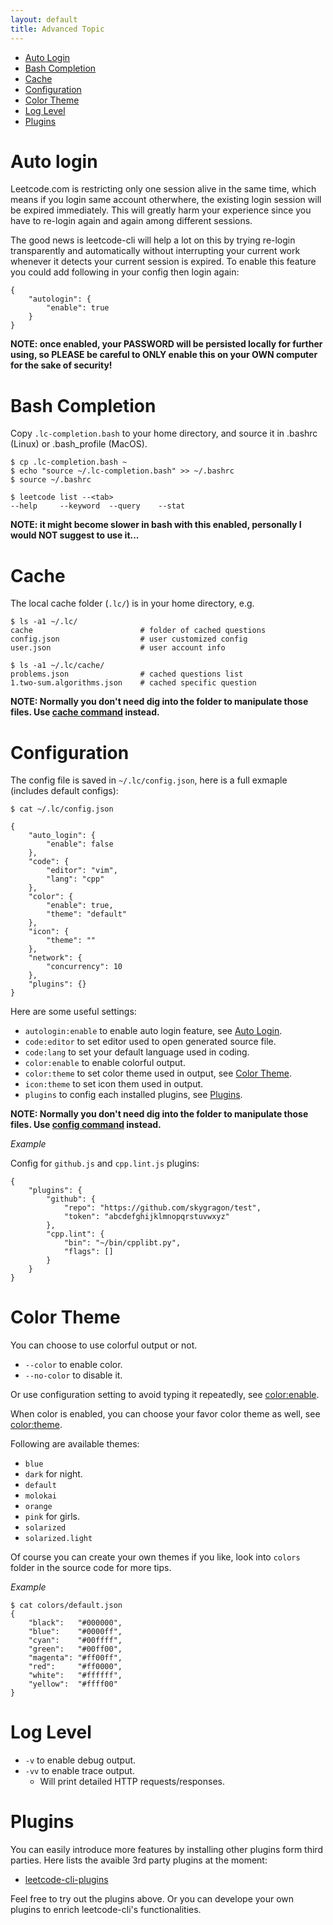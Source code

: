 ```yaml
---
layout: default
title: Advanced Topic
---
```


* [Auto Login](#auto-login)
* [Bash Completion](#bash-completion)
* [Cache](#cache)
* [Configuration](#configuration)
* [Color Theme](#color-theme)
* [Log Level](#log-level)
* [Plugins](#plugins)

# Auto login

Leetcode.com is restricting only one session alive in the same time, which means if you login same account otherwhere, the existing login session will be expired immediately. This will greatly harm your experience since you have to re-login again and again among different sessions.

The good news is leetcode-cli will help a lot on this by trying re-login transparently and automatically without interrupting your current work whenever it detects your current session is expired. To enable this feature you could add following in your config then login again:

    {
        "autologin": {
            "enable": true
        }
    }

**NOTE: once enabled, your PASSWORD will be persisted locally for further using, so PLEASE be careful to ONLY enable this on your OWN computer for the sake of security!**

# Bash Completion

Copy `.lc-completion.bash` to your home directory, and source it in .bashrc (Linux) or .bash_profile (MacOS).

    $ cp .lc-completion.bash ~
    $ echo "source ~/.lc-completion.bash" >> ~/.bashrc
    $ source ~/.bashrc

    $ leetcode list --<tab>
    --help     --keyword  --query    --stat

**NOTE: it might become slower in bash with this enabled, personally I would NOT suggest to use it...**

# Cache

The local cache folder (`.lc/`) is in your home directory, e.g.

    $ ls -a1 ~/.lc/
    cache                        # folder of cached questions
    config.json                  # user customized config
    user.json                    # user account info

    $ ls -a1 ~/.lc/cache/
    problems.json                # cached questions list
    1.two-sum.algorithms.json    # cached specific question

**NOTE: Normally you don't need dig into the folder to manipulate those files. Use [cache command](https://skygragon.github.io/leetcode-cli/commands#cache) instead.**

# Configuration

The config file is saved in `~/.lc/config.json`, here is a full exmaple (includes default configs):

    $ cat ~/.lc/config.json

    {
        "auto_login": {
            "enable": false
        },
        "code": {
            "editor": "vim",
            "lang": "cpp"
        },
        "color": {
            "enable": true,
            "theme": "default"
        },
        "icon": {
            "theme": ""
        },
        "network": {
            "concurrency": 10
        },
        "plugins": {}
    }

Here are some useful settings:

* `autologin:enable` to enable auto login feature, see [Auto Login](#auto-login).
* `code:editor` to set editor used to open generated source file.
* `code:lang` to set your default language used in coding.
* `color:enable` to enable colorful output.
* `color:theme` to set color theme used in output, see [Color Theme](#color-theme).
* `icon:theme` to set icon them used in output.
* `plugins` to config each installed plugins, see [Plugins](#plugins).

**NOTE: Normally you don't need dig into the folder to manipulate those files. Use [config command](https://skygragon.github.io/leetcode-cli/commands#config) instead.**

*Example*

Config for `github.js` and `cpp.lint.js` plugins:

    {
        "plugins": {
            "github": {
                "repo": "https://github.com/skygragon/test",
                "token": "abcdefghijklmnopqrstuvwxyz"
            },
            "cpp.lint": {
                "bin": "~/bin/cpplibt.py",
                "flags": []
            }
        }
    }

# Color Theme

You can choose to use colorful output or not.

* `--color` to enable color.
* `--no-color` to disable it.

Or use configuration setting to avoid typing it repeatedly, see [color:enable](#configuration).

When color is enabled, you can choose your favor color theme as well, see [color:theme](#configuration).

Following are available themes:

* `blue`
* `dark` for night.
* `default`
* `molokai`
* `orange`
* `pink` for girls.
* `solarized`
* `solarized.light`

Of course you can create your own themes if you like, look into `colors` folder in the source code for more tips.

*Example*

    $ cat colors/default.json
    {
        "black":   "#000000",
        "blue":    "#0000ff",
        "cyan":    "#00ffff",
        "green":   "#00ff00",
        "magenta": "#ff00ff",
        "red":     "#ff0000",
        "white":   "#ffffff",
        "yellow":  "#ffff00"
    }

# Log Level

* `-v` to enable debug output.
* `-vv` to enable trace output.
    * Will print detailed HTTP requests/responses.

# Plugins

You can easily introduce more features by installing other plugins form third parties. Here lists the avaible 3rd party plugins at the moment:

* [leetcode-cli-plugins](https://github.com/skygragon/leetcode-cli-plugins)

Feel free to try out the plugins above. Or you can develope your own plugins to enrich leetcode-cli's functionalities.
